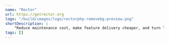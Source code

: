 ```yaml
---
name: "Rector"
url: https://getrector.org
logo: "/build/images/logo/rectorphp-removebg-preview.png"
shortDescription: |
    "Reduce maintenance cost, make feature delivery cheaper, and turn legacy code into sustainable code."
tags: []
---
```








